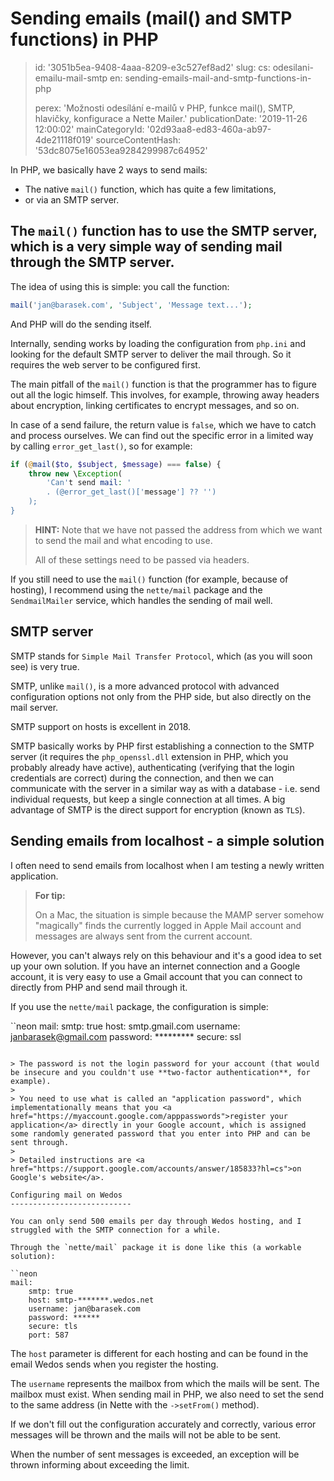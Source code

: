 Sending emails (mail() and SMTP functions) in PHP
=================================================

> id: '3051b5ea-9408-4aaa-8209-e3c527ef8ad2'
> slug:
> 	cs: odesilani-emailu-mail-smtp
> 	en: sending-emails-mail-and-smtp-functions-in-php
> 
> perex: 'Možnosti odesílání e-mailů v PHP, funkce mail(), SMTP, hlavičky, konfigurace a Nette Mailer.'
> publicationDate: '2019-11-26 12:00:02'
> mainCategoryId: '02d93aa8-ed83-460a-ab97-4de21118f019'
> sourceContentHash: '53dc8075e16053ea9284299987c64952'

In PHP, we basically have 2 ways to send mails:

- The native `mail()` function, which has quite a few limitations,
- or via an SMTP server.

The `mail()` function has to use the SMTP server, which is a very simple way of sending mail through the SMTP server.
---------------

The idea of using this is simple: you call the function:

```php
mail('jan@barasek.com', 'Subject', 'Message text...');
```

And PHP will do the sending itself.

Internally, sending works by loading the configuration from `php.ini` and looking for the default SMTP server to deliver the mail through. So it requires the web server to be configured first.

The main pitfall of the `mail()` function is that the programmer has to figure out all the logic himself. This involves, for example, throwing away headers about encryption, linking certificates to encrypt messages, and so on.

In case of a send failure, the return value is `false`, which we have to catch and process ourselves. We can find out the specific error in a limited way by calling `error_get_last()`, so for example:

```php
if (@mail($to, $subject, $message) === false) {
	throw new \Exception(
		'Can't send mail: '
		. (@error_get_last()['message'] ?? '')
	);
}
```

> **HINT:** Note that we have not passed the address from which we want to send the mail and what encoding to use.
>
> All of these settings need to be passed via headers.

If you still need to use the `mail()` function (for example, because of hosting), I recommend using the `nette/mail` package and the `SendmailMailer` service, which handles the sending of mail well.

SMTP server
-----------

SMTP stands for `Simple Mail Transfer Protocol`, which (as you will soon see) is very true.

SMTP, unlike `mail()`, is a more advanced protocol with advanced configuration options not only from the PHP side, but also directly on the mail server.

SMTP support on hosts is excellent in 2018.

SMTP basically works by PHP first establishing a connection to the SMTP server (it requires the `php_openssl.dll` extension in PHP, which you probably already have active), authenticating (verifying that the login credentials are correct) during the connection, and then we can communicate with the server in a similar way as with a database - i.e. send individual requests, but keep a single connection at all times. A big advantage of SMTP is the direct support for encryption (known as `TLS`).

Sending emails from localhost - a simple solution
--------------------------------------------------

I often need to send emails from localhost when I am testing a newly written application.

> **For tip:**
>
> On a Mac, the situation is simple because the MAMP server somehow "magically" finds the currently logged in Apple Mail account and messages are always sent from the current account.

However, you can't always rely on this behaviour and it's a good idea to set up your own solution. If you have an internet connection and a Google account, it is very easy to use a Gmail account that you can connect to directly from PHP and send mail through it.

If you use the `nette/mail` package, the configuration is simple:

``neon
mail:
	smtp: true
	host: smtp.gmail.com
	username: janbarasek@gmail.com
	password: *********
	secure: ssl
```

> The password is not the login password for your account (that would be insecure and you couldn't use **two-factor authentication**, for example).
>
> You need to use what is called an "application password", which implementationally means that you <a href="https://myaccount.google.com/apppasswords">register your application</a> directly in your Google account, which is assigned some randomly generated password that you enter into PHP and can be sent through.
>
> Detailed instructions are <a href="https://support.google.com/accounts/answer/185833?hl=cs">on Google's website</a>.

Configuring mail on Wedos
---------------------------

You can only send 500 emails per day through Wedos hosting, and I struggled with the SMTP connection for a while.

Through the `nette/mail` package it is done like this (a workable solution):

``neon
mail:
	smtp: true
	host: smtp-*******.wedos.net
	username: jan@barasek.com
	password: ******
	secure: tls
	port: 587
```

The `host` parameter is different for each hosting and can be found in the email Wedos sends when you register the hosting.

The `username` represents the mailbox from which the mails will be sent. The mailbox must exist. When sending mail in PHP, we also need to set the send to the same address (in Nette with the `->setFrom()` method).

If we don't fill out the configuration accurately and correctly, various error messages will be thrown and the mails will not be able to be sent.

When the number of sent messages is exceeded, an exception will be thrown informing about exceeding the limit.
